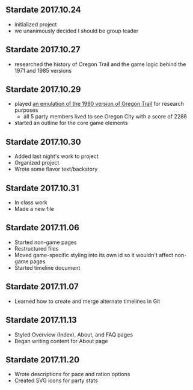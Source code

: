 ## Stardate 2017.10.24
- initialized project
- we unanimously decided I should be group leader

## Stardate 2017.10.27
- researched the history of Oregon Trail and the game logic behind the 1971 and 1985 versions

## Stardate 2017.10.29
- played [an emulation of the 1990 version of Oregon Trail](https://classicreload.com/oregon-trail.html) for research purposes
    - all 5 party members lived to see Oregon City with a score of 2286
- started an outline for the core game elements

## Stardate 2017.10.30
- Added last night's work to project
- Organized project 
- Wrote some flavor text/backstory

## Stardate 2017.10.31
- In class work
- Made a new file

## Stardate 2017.11.06
- Started non-game pages
- Restructured files
- Moved game-specific styling into its own id so it wouldn't affect non-game pages
- Started timeline document

## Stardate 2017.11.07
- Learned how to create and merge alternate timelines in Git

## Stardate 2017.11.13
- Styled Overview (Index), About, and FAQ pages
- Began writing content for About page

## Stardate 2017.11.20
- Wrote descriptions for pace and ration options
- Created SVG icons for party stats